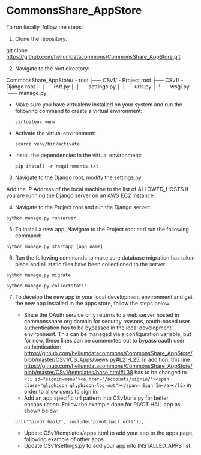 # CommonsShare_AppStore

To run locally, follow the steps:

1) Clone the repository:

git clone https://github.com/heliumdatacommons/CommonsShare_AppStore.git

2) Navigate to the root directory:

CommonsShare_AppStore/      - root 
├── CSv1/                   - Project root
    ├── CSv1/               - Django root
    │   ├── __init__.py
    │   ├── settings.py
    │   ├── urls.py
    │   └── wsgi.py
    └── manage.py

- Make sure you have virtualenv installed on your system and run the following command to create a virtual environment:

    ```virtualenv venv```

- Activate the virtual environment:

    ```source venv/bin/activate```

- Install the dependencies in the virtual environment:

    ```pip install -r requirements.txt```

3) Navigate to the Django root, modify the settings.py:

Add the IP Address of the local machine to the list of ALLOWED_HOSTS if you are running the Django server on an AWS EC2 instance.

4) Navigate to the Project root and run the Django server:

```python manage.py runserver```

5) To install a new app. Navigate to the Project root and run the following command:

```python manage.py startapp [app_name]```

6) Run the following commands to make sure database migration has taken place and all static files have been collectioned to the server:

```python manage.py migrate```

```python manage.py collectstatic```

7) To develop the new app in your local development environment and get the new app installed in the apps store, follow the steps below:

    - Since the OAuth service only returns to a web server hosted in commonsshare.org domain for security reasons, oauth-based user authentication has to be bypassed in the local development environment. This can be managed via a configuration variable, but for now, these lines can be commented out to bypass oauth user authentication: <https://github.com/heliumdatacommons/CommonsShare_AppStore/blob/master/CSv1/CS_Apps/views.py#L21-L25>. In addition, this line <https://github.com/heliumdatacommons/CommonsShare_AppStore/blob/master/CSv1/templates/base.html#L38> has to be changed to ```<li id="signin-menu"><a href="/accounts/signin/"><span class="glyphicon glyphicon-log-out"></span> Sign In</a></li>``` in order to allow users to sign in.
    - Add an app specific url pattern into CSv1/urls.py for better encapsulation. Follow the example done for PIVOT HAIL app as shown below:
    ```
    url('^pivot_hail/', include('pivot_hail.urls')),
    ```
    - Update CSv1/templates/apps.html to add your app to the apps page, following example of other apps.
    - Update CSv1/settings.py to add your app into INSTALLED_APPS list.
        


